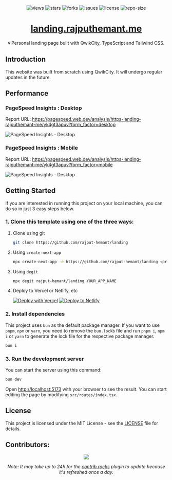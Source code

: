 <div align=center>

![views] ![stars] ![forks] ![issues] ![license] ![repo-size]

  <h1>
  <a
  href="https://landing.rajputhemant.me"
  target="_blank"
  rel="noopener noreferrer">
  landing.rajputhemant.me
  </a>
  </h1>
  <p>🌀 Personal landing page built with QwikCity, TypeScript and Tailwind CSS.</p>

</div>

## Introduction

This website was built from scratch using QwikCity. It will undergo regular updates in the future.

## Performance

### PageSpeed Insights : Desktop

Report URL: https://pagespeed.web.dev/analysis/https-landing-rajputhemant-me/yk4gt3apuv?form_factor=desktop

![PageSpeed Insights - Desktop](https://graph.org/file/1c11a56a48881e1dbdb49.png)

### PageSpeed Insights : Mobile

Report URL: https://pagespeed.web.dev/analysis/https-landing-rajputhemant-me/yk4gt3apuv?form_factor=mobile

![PageSpeed Insights - Desktop](https://graph.org/file/d09dab61d55e65f2145f2.png)

## Getting Started

If you are interested in running this project on your local machine, you can do so in just 3 easy steps below.

### 1. Clone this template using one of the three ways:

1. Clone using git

   ```bash
   git clone https://github.com/rajput-hemant/landing
   ```

2. Using `create-next-app`

   ```bash
   npx create-next-app -e https://github.com/rajput-hemant/landing <project-name>
   ```

3. Using `degit`

   ```bash
   npx degit rajput-hemant/landing YOUR_APP_NAME
   ```

4. Deploy to Vercel or Netlify, etc

   [![Deploy with Vercel](https://vercel.com/button)](https://vercel.com/new/git/external?repository-url=https://github.com/rajput-hemant/landing)
   [![Deploy to Netlify](https://www.netlify.com/img/deploy/button.svg)](https://app.netlify.com/start/deploy?repository=https://github.com/rajput-hemant/landing)

### 2. Install dependencies

This project uses `bun` as the default package manager. If you want to use `pnpm`, `npm` or `yarn`, you need to remove the `bun.lockb` file and run `pnpm i`, `npm i` or `yarn` to generate the lock file for the respective package manager.

```bash
bun i
```

### 3. Run the development server

You can start the server using this command:

```bash
bun dev
```

Open [http://localhost:5173](http://localhost:5173) with your browser to see the result. You can start editing the page by modifying `src/routes/index.tsx`.

## License

This project is licensed under the MIT License - see the [LICENSE](LICENSE) file for details.

## Contributors:

<div align=center>

[![][contributors]][contributors-graph]

_Note: It may take up to 24h for the [contrib.rocks][contrib-rocks] plugin to update because it's refreshed once a day._

</div>

<!----------------------------------{ Labels }--------------------------------->

[views]: https://komarev.com/ghpvc/?username=landing&label=view%20counter&color=red&style=flat
[repo-size]: https://img.shields.io/github/repo-size/rajput-hemant/landing
[issues]: https://img.shields.io/github/issues-raw/rajput-hemant/landing
[license]: https://img.shields.io/github/license/rajput-hemant/landing
[forks]: https://img.shields.io/github/forks/rajput-hemant/landing?style=flat
[stars]: https://img.shields.io/github/stars/rajput-hemant/landing
[contributors]: https://contrib.rocks/image?repo=rajput-hemant/landing&max=500
[contributors-graph]: https://github.com/rajput-hemant/landing/graphs/contributors
[contrib-rocks]: https://contrib.rocks/preview?repo=rajput-hemant%landing
